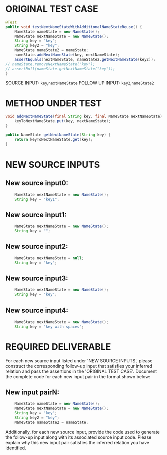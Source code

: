 # ORIGINAL TEST CASE
```java
@Test
public void testNextNameStateWithAdditionalNameStateReuse() {
    NameState nameState = new NameState();
    NameState nextNameState = new NameState();
    String key = "key";
    String key2 = "key";
    NameState nameState2 = nameState;
    nameState.addNextNameState(key, nextNameState);
    assertEquals(nextNameState, nameState2.getNextNameState(key2));
// nameState.removeNextNameState("key");
// assertNull(nameState.getNextNameState("key"));
}

```
SOURCE INPUT: `key`,`nextNameState`
FOLLOW UP INPUT: `key2`,`nameState2`


# METHOD UNDER TEST
```java
void addNextNameState(final String key, final NameState nextNameState) {
    keyToNextNameState.put(key, nextNameState);
}

public NameState getNextNameState(String key) {
    return keyToNextNameState.get(key);
}

```


# NEW SOURCE INPUTS
## New source input0:
```java
    NameState nextNameState = new NameState();
    String key = "key1";
```

## New source input1:
```java
    NameState nextNameState = new NameState();
    String key = "";
```

## New source input2:
```java
    NameState nextNameState = null;
    String key = "key";
```

## New source input3:
```java
    NameState nextNameState = new NameState();
    String key = "key";
```

## New source input4:
```java
    NameState nextNameState = new NameState();
    String key = "key with spaces";
```



# REQUIRED DELIVERABLE
For each new source input listed under 'NEW SOURCE INPUTS', please construct the corresponding follow-up input that satisfies your inferred relation and pass the assertions in the 'ORIGINAL TEST CASE'. Document the complete code for each new input pair in the format shown below:
## New input pairN:
```java
    NameState nameState = new NameState();
    NameState nextNameState = new NameState();
    String key = "key";
    String key2 = "key";
    NameState nameState2 = nameState;
```

Additionally, for each new source input, provide the code used to generate the follow-up input along with its associated source input code. Please explain why this new input pair satisfies the inferred relation you have identified.